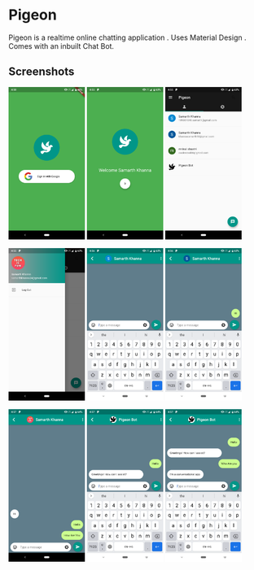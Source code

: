 # Pigeon
Pigeon is a realtime online chatting application .
Uses Material Design .
Comes with an inbuilt Chat Bot.

## Screenshots


<img src="https://github.com/SamiK28/Pigeon/blob/master/screenshots/1.png" height="300em" />  <img src="https://github.com/SamiK28/Pigeon/blob/master/screenshots/2.png" height="300em" />    <img src="https://github.com/SamiK28/Pigeon/blob/master/screenshots/3.png" height="300em" />


<img src="https://github.com/SamiK28/Pigeon/blob/master/screenshots/4.png" height="300em" />   <img src="https://github.com/SamiK28/Pigeon/blob/master/screenshots/5.png" height="300em" />    <img src="https://github.com/SamiK28/Pigeon/blob/master/screenshots/6.png" height="300em" />


<img src="https://github.com/SamiK28/Pigeon/blob/master/screenshots/7.png" height="300em" />    <img src="https://github.com/SamiK28/Pigeon/blob/master/screenshots/8.png" height="300em" />   <img src="https://github.com/SamiK28/Pigeon/blob/master/screenshots/9.png" height="300em" />


